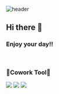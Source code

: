 ![header](https://capsule-render.vercel.app/api?type=waving&color=6FC7E1&height=140&section=header&text=&fontSize=60)
## Hi there 👋    
### Enjoy your day!!
<br/>

<!--
**jeongm/jeongm** is a ✨ _special_ ✨ repository because its `README.md` (this file) appears on your GitHub profile.

Here are some ideas to get you started:

- 🔭 I’m currently working on ...
- 🌱 I’m currently learning ...
- 👯 I’m looking to collaborate on ...
- 🤔 I’m looking for help with ...
- 💬 Ask me about ...
- 📫 How to reach me: ...
- 😄 Pronouns: ...
- ⚡ Fun fact: ...
-->


<div align="">
<p><h3>🍒Cowork Tool🍒</h3></p>
  <a href="https://www.notion.so/jeong/MAIN-2584056206dc4f6ead4d6f4b9a336cd5" target="_blank"><img src="https://img.shields.io/badge/Notion-000000?style=flat&logo=Notion&logoColor=white"/></a>
  <a href="https://github.com/jeongm" target="_blank"><img src="https://img.shields.io/badge/GitHub-181717?style=flat&logo=GitHub&logoColor=white"/></a>
  <a href="mailto:jeongm0220@gmail.com" target="_blank"><img src="https://img.shields.io/badge/Gmail-EA4335?style=flat&logo=Gmail&logoColor=white"/></a>
</div>
                                                                                                                                                
